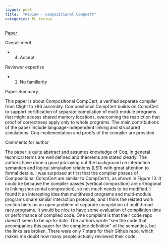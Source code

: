 ```yaml
---
layout: post
title:  "Review - Compositional CompCert"
categories: PL review
---
```


[Paper](https://doi.org/10.1145/2775051.2676985)


Overall merit
- 4. Accept

Reviewer expertise
- 1. No familiarity


Paper Summary

This paper is about Compositional CompCert, a verified separate compiler from Clight to x86 assembly. Compositional CompCert builds on CompCert to support certification of separate compilation of multi-module programs that might access shared memory locations, overcoming the restriction that proof of correctness apply only to whole programs. The main contributions of the paper include language-independent linking and structured simulations. Coq implementation and proofs of the compiler are provided.

Comments for author

The paper is quite abstract and assumes knowledge of Coq. In general technical terms are well defined and theorems are stated clearly. The authors have done a good job laying out the background on interaction semantics and logical simulation relations (LSR) with great attention to formal details. I was surprised at first that the compiler phases of Compositional CompCert are similar to CompCert’s, as shown in Figure 13. It could be because the compiler passes (vertical composition) are orthogonal to linking (horizontal composition), so not much needs to be modified. I found it an interesting idea that multithread programs and multi-module programs share similar interaction protocols, and I think the related work section hints on an open problem of separate compilation of multithread racy programs. It would be nice to have some evaluation of compilation time or performance of compiled code. One complaint is that their code repo doesn’t seem to be up-to-date. The authors wrote "see the code that accompanies this paper for the complete definition" of the semantics, but the links are broken. There were only 7 stars for their Github repo, which makes me doubt how many people actually reviewed their code.
